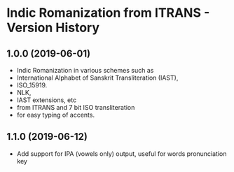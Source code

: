 Indic Romanization from ITRANS - Version History
===========================

1.0.0 (2019-06-01)
----------------
* Indic Romanization in various schemes such as 
* International Alphabet of Sanskrit Transliteration (IAST),
* ISO_15919.
* NLK,
* IAST extensions, etc
* from ITRANS and 7 bit ISO transliteration 
* for easy typing of accents.

1.1.0 (2019-06-12)
----------------
* Add support for IPA (vowels only) output, useful for words pronunciation key

